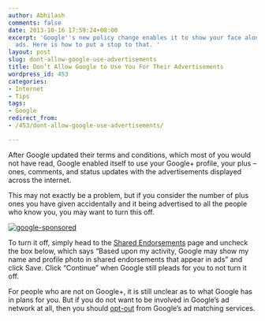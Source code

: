 ```yaml
---
author: Abhilash
comments: false
date: 2013-10-16 17:59:24+00:00
excerpt: 'Google''s new policy change enables it to show your face along with its
  ads. Here is how to put a stop to that. '
layout: post
slug: dont-allow-google-use-advertisements
title: Don’t Allow Google to Use You For Their Advertisements
wordpress_id: 453
categories:
- Internet
- Tips
tags:
- Google
redirect_from:
- /453/dont-allow-google-use-advertisements/

---
```


After Google updated their terms and conditions, which most of you would not have read, Google enabled itself to use your Google+ profile, your plus – ones, comments, and status updates with the advertisements displayed across the internet.

This may not exactly be a problem, but if you consider the number of plus ones you have given accidentally and it being advertised to all the people who know you, you may want to turn this off.

[![google-sponsored](https://techcovered.github.io/images/google-sponsored_thumb.png)](http://img.techcovered.org/tc/google-sponsored.png)

To turn it off, simply head to the [Shared Endorsements](https://plus.google.com/settings/endorsements) page and uncheck the box below, which says “Based upon my activity, Google may show my name and profile photo in shared endorsements that appear in ads” and click Save. Click “Continue” when Google still pleads for you to not turn it off.

For people who are not on Google+, it is still unclear as to what Google has in plans for you. But if you do not want to be involved in Google’s ad network at all, then you should [opt-out](https://www.google.com/settings/u/0/ads) from Google’s ad matching services.
